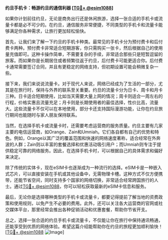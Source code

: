 **约旦手机卡：畅游约旦的通信利器 [[TG💪+ @esim1088](https://t.me/s/esim1088)]**

如果你计划前往约旦，无论是商务出行还是休闲旅游，选择一张合适的手机卡或流量卡都是必不可少的。在约旦，通信服务非常便捷，不同类型的手机卡和流量卡能够满足你各种需求，让旅行更加轻松愉快。

首先，让我们来了解一下约旦的手机卡种类。最常见的手机卡分为预付费卡和后付费卡两种。预付费卡非常适合短期游客，你只需购买一张卡，然后根据自己的使用量充值即可。这种卡操作简单，不需要复杂的手续，非常适合那些只是短暂逗留的旅客。而如果你是长期居住或者频繁往返于约旦，后付费卡可能更适合你。后付费卡通常需要签订合同，并且有更稳定的网络支持，但初期设置可能会稍微复杂一些。

接下来，我们来说说流量卡。对于现代人来说，网络已经成为了生活的一部分，尤其是在旅行时，保持与外界的联系至关重要。约旦的流量卡分为日卡、周卡和月卡三种。日卡适合短期使用，比如当天需要大量上网的情况；周卡则适合一周左右的行程，价格实惠且流量充足；月卡则是长期使用者的最佳选择，性价比高，流量大。这些流量卡不仅可以在本地使用，部分卡还支持国际漫游功能，让你在约旦旅行期间也能随时与家人朋友保持联系。

当然，在选择手机卡或流量卡时，还需要考虑运营商的服务质量。约旦主要有几家主要的电信运营商，如Orange、Zain和Umniah。它们各自都有自己的优势和特色。例如，Orange以其广泛的覆盖范围和快速的网络速度著称，适合经常在外奔波的人群；Zain则以丰富的套餐选择和优惠活动吸引用户；而Umniah则专注于提供稳定可靠的网络服务。因此，在选择手机卡时，可以根据自己的具体需求和偏好来决定。

除了传统的实体卡，现在eSIM卡也逐渐成为一种流行的选择。eSIM卡是一种嵌入式芯片，可以直接安装在手机或其他设备中，无需物理卡槽。这种方式不仅方便携带，还能节省空间，同时支持多个国家的网络切换，非常适合经常跨国旅行的人士。通过[TG💪+ @esim1088](https://t.me/s/esim1088)，你可以轻松获取最新的eSIM卡信息和服务。

最后，无论你是选择哪种类型的手机卡或流量卡，都要记得提前了解当地的资费政策和使用规则，以免产生不必要的费用。此外，还可以关注各大运营商的官网或社交媒体平台，那里经常会推出各种促销活动和优惠套餐，帮助你节省开支。

总之，选择一张合适的约旦手机卡或流量卡，不仅能让你在旅行中保持通讯畅通，还能享受到优质的网络体验。希望这篇介绍能帮助你在约旦的旅程更加顺利愉快！[[TG💪+ @esim1088](https://t.me/s/esim1088) ![Image](https://i.postimg.cc/4NQfJmqS/Snipaste-2025-05-13-00-14-12.png)]